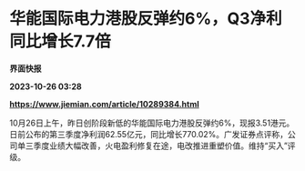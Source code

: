 # 华能国际电力港股反弹约6%，Q3净利同比增长7.7倍
**界面快报**

**2023-10-26 03:28**

**https://www.jiemian.com/article/10289384.html**

10月26日上午，昨日创阶段新低的华能国际电力港股反弹约6%，现报3.51港元。日前公布的第三季度净利润62.55亿元，同比增长770.02%。广发证券点评称，公司单三季度业绩大幅改善，火电盈利修复在途，电改推进重塑价值。维持“买入”评级。